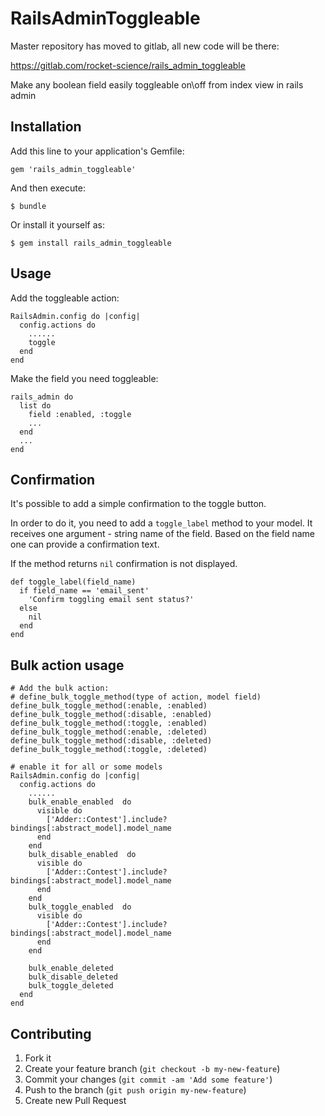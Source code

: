 # RailsAdminToggleable

Master repository has moved to gitlab, all new code will be there:

https://gitlab.com/rocket-science/rails_admin_toggleable

Make any boolean field easily toggleable on\off from index view in rails admin

## Installation

Add this line to your application's Gemfile:

    gem 'rails_admin_toggleable'

And then execute:

    $ bundle

Or install it yourself as:

    $ gem install rails_admin_toggleable

## Usage

Add the toggleable action:

    RailsAdmin.config do |config|
      config.actions do
        ......
        toggle
      end
    end

Make the field you need toggleable:

    rails_admin do
      list do
        field :enabled, :toggle
        ...
      end
      ...
    end

## Confirmation

It's possible to add a simple confirmation to the toggle button.

In order to do it, you need to add a `toggle_label` method to your model.
It receives one argument - string name of the field. Based on the field name
one can provide a confirmation text.

If the method returns `nil` confirmation is not displayed.


```
def toggle_label(field_name)
  if field_name == 'email_sent'
    'Confirm toggling email sent status?'
  else
    nil
  end
end
```

## Bulk action usage

    # Add the bulk action:
    # define_bulk_toggle_method(type of action, model field)
    define_bulk_toggle_method(:enable, :enabled)
    define_bulk_toggle_method(:disable, :enabled)
    define_bulk_toggle_method(:toggle, :enabled)
    define_bulk_toggle_method(:enable, :deleted)
    define_bulk_toggle_method(:disable, :deleted)
    define_bulk_toggle_method(:toggle, :deleted)

    # enable it for all or some models
    RailsAdmin.config do |config|
      config.actions do
        ......
        bulk_enable_enabled  do
          visible do
            ['Adder::Contest'].include? bindings[:abstract_model].model_name
          end
        end
        bulk_disable_enabled  do
          visible do
            ['Adder::Contest'].include? bindings[:abstract_model].model_name
          end
        end
        bulk_toggle_enabled  do
          visible do
            ['Adder::Contest'].include? bindings[:abstract_model].model_name
          end
        end

        bulk_enable_deleted
        bulk_disable_deleted
        bulk_toggle_deleted
      end
    end

## Contributing

1. Fork it
2. Create your feature branch (`git checkout -b my-new-feature`)
3. Commit your changes (`git commit -am 'Add some feature'`)
4. Push to the branch (`git push origin my-new-feature`)
5. Create new Pull Request
